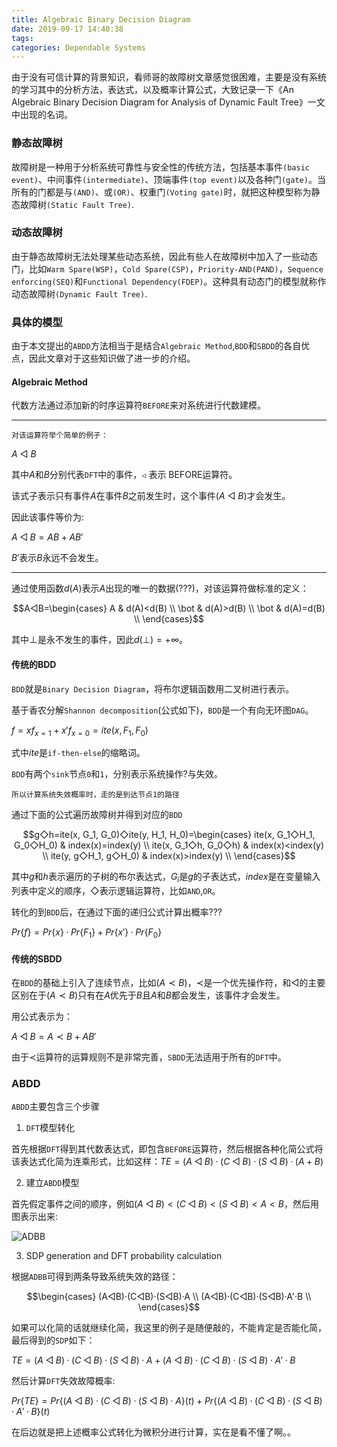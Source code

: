 ```yaml
---
title: Algebraic Binary Decision Diagram
date: 2019-09-17 14:40:38
tags:
categories: Dependable Systems
---
```

<script type="text/javascript" src="https://image.zero22.top/mathjax/OldMathJax.js"></script>

由于没有可信计算的背景知识，看师哥的故障树文章感觉很困难，主要是没有系统的学习其中的分析方法，表达式，以及概率计算公式，大致记录一下《An Algebraic Binary Decision Diagram for Analysis of Dynamic Fault Tree》一文中出现的名词。

<!--more-->

### 静态故障树

故障树是一种用于分析系统可靠性与安全性的传统方法，包括基本事件`(basic event)`、中间事件`(intermediate)`、顶端事件`(top event)`以及各种门`(gate)`。当所有的门都是与`(AND)`、或`(OR)`、权重门`(Voting gate)`时，就把这种模型称为静态故障树`(Static Fault Tree)`.

### 动态故障树

由于静态故障树无法处理某些动态系统，因此有些人在故障树中加入了一些动态门，比如`Warm Spare(WSP)`，`Cold Spare(CSP)`，`Priority-AND(PAND)`，`Sequence enforcing(SEQ)`和`Functional Dependency(FDEP)`。这种具有动态门的模型就称作动态故障树`(Dynamic Fault Tree)`.

### 具体的模型

由于本文提出的`ABDD`方法相当于是结合`Algebraic Method`,`BDD`和`SBDD`的各自优点，因此文章对于这些知识做了进一步的介绍。

#### Algebraic Method

代数方法通过添加新的时序运算符`BEFORE`来对系统进行代数建模。

---

    对该运算符举个简单的例子：

$A$ ◁ $B$

其中$A$和$B$分别代表`DFT`中的事件，`◁` 表示 BEFORE运算符。

该式子表示只有事件$A$在事件$B$之前发生时，这个事件($A$ ◁ $B$)才会发生。

因此该事件等价为:

$A◁B=AB+AB'$

$B'$表示$B$永远不会发生。

---

通过使用函数$d(A)$表示$A$出现的唯一的数据(???)，对该运算符做标准的定义：

$$A◁B=\begin{cases}
A & d(A)<d(B) \\
\bot & d(A)>d(B) \\
\bot & d(A)=d(B) \\
\end{cases}$$

其中$\bot$是永不发生的事件，因此$d(\bot)=+\infty$。

#### 传统的BDD

`BDD`就是`Binary Decision Diagram`，将布尔逻辑函数用二叉树进行表示。

基于香农分解`Shannon decomposition`(公式如下)，`BDD`是一个有向无环图`DAG`。

$f=xf_{x=1}+x'f_{x=0}=ite(x, F_1, F_0)$

式中$ite$是`if-then-else`的缩略词。

`BDD`有两个`sink`节点`0`和`1`，分别表示系统操作?与失效。

    所以计算系统失效概率时，走的是到达节点1的路径

通过下面的公式遍历故障树并得到对应的`BDD`

$$g◇h=ite(x, G_1, G_0)◇ite(y, H_1, H_0)=\begin{cases}
ite(x, G_1◇H_1, G_0◇H_0) & index(x)=index(y) \\
ite(x, G_1◇h, G_0◇h) & index(x)<index(y) \\
ite(y, g◇H_1, g◇H_0) & index(x)>index(y) \\
\end{cases}$$

其中$g$和$h$表示遍历的子树的布尔表达式，$G_i$是$g$的子表达式，$index$是在变量输入列表中定义的顺序，◇表示逻辑运算符，比如`AND`,`OR`。

转化的到`BDD`后，在通过下面的递归公式计算出概率???

$Pr\{f\}=Pr\{x\}·Pr\{F_1\}+Pr\{x'\}·Pr\{F_0\}$

#### 传统的SBDD

在`BDD`的基础上引入了连续节点，比如($A \prec B$)，$\prec$是一个优先操作符，和◁的主要区别在于($A \prec B$)只有在$A$优先于$B$且$A$和$B$都会发生，该事件才会发生。

用公式表示为：

$A◁B=A \prec B+AB'$

由于$\prec$运算符的运算规则不是非常完善，`SBDD`无法适用于所有的`DFT`中。

### ABDD

`ABDD`主要包含三个步骤

1. `DFT`模型转化

首先根据`DFT`得到其代数表达式，即包含`BEFORE`运算符，然后根据各种化简公式将该表达式化简为连乘形式，比如这样：$TE=(A◁B)·(C◁B)·(S◁B)·(A+B)$

2. 建立`ABDD`模型

首先假定事件之间的顺序，例如$(A◁B)<(C◁B)<(S◁B)<A<B$，然后用图表示出来:

![ADBB](https://image.zero22.top/adbb/abdd.jpg)

3. SDP generation and DFT probability calculation

根据`ADBB`可得到两条导致系统失效的路径：

$$\begin{cases}
(A◁B)·(C◁B)·(S◁B)·A \\
(A◁B)·(C◁B)·(S◁B)·A'·B \\
\end{cases}$$

如果可以化简的话就继续化简，我这里的例子是随便敲的，不能肯定是否能化简，最后得到的`SDP`如下：

$TE=(A◁B)·(C◁B)·(S◁B)·A + (A◁B)·(C◁B)·(S◁B)·A'·B$

然后计算`DFT`失效故障概率:

$Pr\{TE\}=Pr\{(A◁B)·(C◁B)·(S◁B)·A\}(t)+Pr\{(A◁B)·(C◁B)·(S◁B)·A'·B\}(t)$

在后边就是把上述概率公式转化为微积分进行计算，实在是看不懂了啊。。
